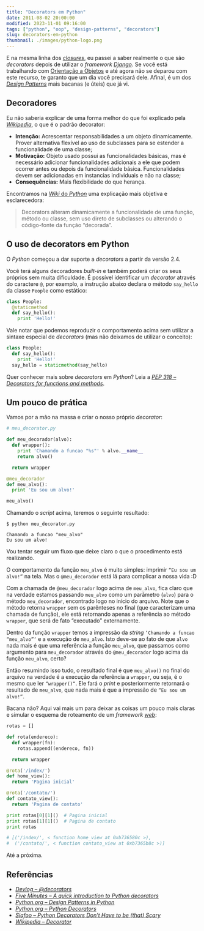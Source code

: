 ```yaml
---
title: "Decorators em Python"
date: 2011-08-02 20:00:00
modified: 2023-11-01 09:16:00
tags: ["python", "oop", "design-patterns", "decorators"]
slug: decorators-em-python
thumbnail: ./images/python-logo.png
---
```


E na mesma linha dos [*closures*][], eu passei a
saber realmente o que são _decorators_ depois de utilizar o _framework_
[*Django*][]. Se você está trabalhando com [Orientação a Objetos][] e
até agora não se deparou com este recurso, te garanto que um dia você
precisará dele. Afinal, é um dos [*Design Patterns*][] mais bacanas (e
úteis) que já vi.

## Decoradores

Eu não saberia explicar de uma forma melhor do que foi explicado pela
[*Wikipedia*][], o que é o padrão decorator:

- **Intenção:** Acrescentar responsabilidades a um objeto
  dinamicamente. Prover alternativa flexível ao uso de subclasses para
  se estender a funcionalidade de uma classe;
- **Motivação:** Objeto usado possui as funcionalidades básicas, mas é
  necessário adicionar funcionalidades adicionais a ele que podem
  ocorrer antes ou depois da funcionalidade básica. Funcionalidades
  devem ser adicionadas em instancias individuais e não na classe;
- **Consequências:** Mais flexibilidade do que herança.

Encontramos na [*Wiki* do *Python*][] uma explicação mais objetiva e
esclarecedora:

> Decorators alteram dinamicamente a funcionalidade de uma função,
> método ou classe, sem uso direto de subclasses ou alterando o
> código-fonte da função “decorada”.

## O uso de decorators em Python

O _Python_ começou a dar suporte a _decorators_ a partir da versão
2.4.

Você terá alguns decoradores _built-in_ e também poderá
criar os seus próprios sem muita dificuldade. É possível identificar um
_decorator_ através do caractere `@`, por exemplo, a instrução abaixo
declara o método `say_hello` da classe `People` como estático:

```python
class People:
  @staticmethod
  def say_hello():
    print 'Hello!'
```

Vale notar que podemos reproduzir o comportamento acima sem utilizar a
sintaxe especial de _decorators_ (mas não deixamos de utilizar o
conceito):

```python
class People:
  def say_hello():
    print 'Hello!'
  say_hello = staticmethod(say_hello)
```

Quer conhecer mais sobre _decorators_ em _Python_? Leia a
[*PEP 318 – Decorators for functions and methods*][].

## Um pouco de prática

Vamos por a mão na massa e criar o nosso próprio _decorator_:

```python
# meu_decorator.py

def meu_decorador(alvo):
  def wrapper():
    print 'Chamando a funcao "%s"' % alvo.__name__
    return alvo()

  return wrapper

@meu_decorador
def meu_alvo():
  print 'Eu sou um alvo!'

meu_alvo()
```

Chamando o _script_ acima, teremos o seguinte resultado:

```text
$ python meu_decorator.py

Chamando a funcao "meu_alvo"
Eu sou um alvo!
```

Vou tentar seguir um fluxo que deixe claro o que o procedimento está
realizando.

O comportamento da função `meu_alvo` é muito simples: imprimir `“Eu sou um alvo!”` na tela. Mas o `@meu_decorador` está lá para
complicar a nossa vida :D

Com a chamada de `@meu_decorador` logo acima de `meu_alvo`, fica
claro que na verdade estamos passando `meu_alvo` como um parâmetro
(`alvo`) para o método `meu_decorador`, encontrado logo no início
do arquivo. Note que o método retorna `wrapper` sem os parênteses no
final (que caracterizam uma chamada de função), ele está retornando
apenas a referência ao método `wrapper`, que será de fato “executado”
externamente.

Dentro da função `wrapper` temos a impressão da _string_ `‘Chamando a funcao “meu_alvo”‘` e a execução de `meu_alvo`. Isto deve-se ao
fato de que `alvo` nada mais é que uma referência a função
`meu_alvo`, que passamos como argumento para `meu_decorador`
através do `@meu_decorador` logo acima da função `meu_alvo`,
certo?

Então resumindo isso tudo, o resultado final é que `meu_alvo()` no
final do arquivo na verdade é a execução da referência a `wrapper`, ou
seja, é o mesmo que ler `“wrapper()“`. Ele fará o _print_ e
posteriormente retornará o resultado de `meu_alvo`, que nada mais é
que a impressão de `“Eu sou um alvo!”`.

Bacana não? Aqui vai mais um para deixar as coisas um pouco mais claras
e simular o esquema de roteamento de um _framework_ [*web*][]:

```python
rotas = []

def rota(endereco):
  def wrapper(fn):
    rotas.append((endereco, fn))

  return wrapper

@rota('/index/')
def home_view():
  return 'Pagina inicial'

@rota('/contato/')
def contato_view():
  return 'Pagina de contato'

print rotas[0][1]()  # Pagina inicial
print rotas[1][1]()  # Pagina de contato
print rotas

# [('/index/', < function home_view at 0xb736580c >),
#  ('/contato/', < function contato_view at 0xb7365b8c >)]
```

Até a próxima.

## Referências

- [*Devlog – @decorators*][]
- [*Five Minutes – A quick introduction to Python decorators*][]
- [*Python.org – Design Patterns in Python*][]
- [*Python.org – Python Decorators*][]
- [*Siafoo – Python Decorators Don’t Have to be (that) Scary*][]
- [*Wikipedia – Decorator*][]


[*closures*]: /2011/05/29/afinal-o-que-sao-closures.html "Afinal, o que são Closures?"
[*django*]: /tag/django.html "Leia mais sobre Django"
[orientação a objetos]: /tag/oop.html "Leia mais sobre OOP"
[*design patterns*]: http://pt.wikipedia.org/wiki/Padr%C3%A3o_de_projeto_de_software "Conheça os Design Patterns"
[*wikipedia*]: http://pt.wikipedia.org/wiki/Decorator "Leia mais sobre o pattern Decorator"
[*wiki* do *python*]: http://wiki.python.org/moin/FrontPage "Wiki oficial da linguagem Python"
[*pep 318 – decorators for functions and methods*]: http://www.python.org/dev/peps/pep-0318/ "Leia mais sobre a PEP318"
[*web*]: /tag/desenvolvimento-web.html
[*devlog – @decorators*]: http://devlog.waltercruz.com/python_decorators "Walter Cruz em um excelente post sobre Decorators em Python"
[*five minutes – a quick introduction to python decorators*]: http://www.fiveminutes.eu/a-quick-introduction-to-python-decorators/ "Uma introdução rápida aos decorators em Python. Muito bom!"
[*python.org – design patterns in python*]: http://www.python.org/workshops/1997-10/proceedings/savikko.html "Padrões de Projetos em Python."
[*python.org – python decorators*]: http://wiki.python.org/moin/PythonDecorators "Decorators em Python, direto da Wiki oficial do Python"
[*siafoo – python decorators don’t have to be (that) scary*]: http://www.siafoo.net/article/68 "Decorators em Python não precisam ser assustadores. Um ótimo artigo."
[*wikipedia – decorator*]: http://pt.wikipedia.org/wiki/Decorator "Leia mais na Wikipedia sobre Decorators"
